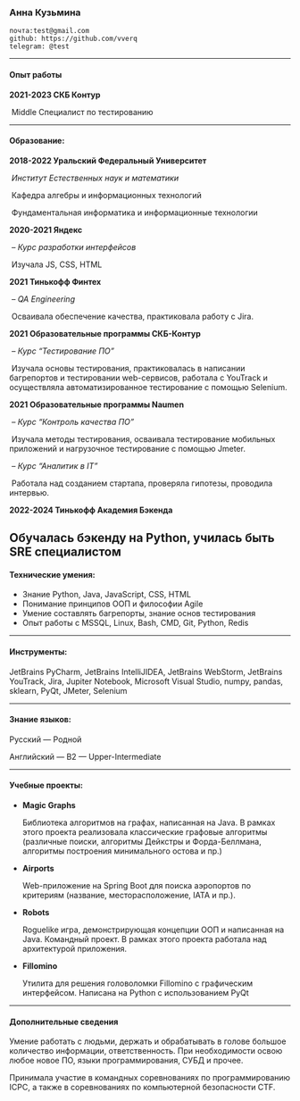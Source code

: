 ### Анна Кузьмина

```
почта:test@gmail.com
github: https://github.com/vverq
telegram: @test
```

---

#### Опыт работы

**2021-2023 	СКБ Контур**  

​						Middle Специалист по тестированию

---

#### Образование:

**2018-2022     Уральский Федеральный Университет**

​						*Институт Естественных наук и математики*

​						Кафедра алгебры и информационных технологий

​						Фундаментальная информатика и информационные технологии

**2020-2021     Яндекс**

​						*– Курс разработки интерфейсов*

​						Изучала JS, CSS, HTML

**2021               Тинькофф Финтех**

​						*– QA Engineering*

​						Осваивала обеспечение качества, практиковала работу с Jira.

**2021			   Образовательные программы СКБ-Контур**

​						*– Курс “Тестирование ПО”*

​						Изучала основы тестирования, практиковалась в написании багрепортов и тестировании web-сервисов, работала с      						YouTrack и осуществляла автоматизированное тестирование с помощью Selenium.

**2021			   Образовательные программы Naumen**

​					   *– Курс “Контроль качества ПО”*

​						Изучала методы тестирования, осваивала тестирование мобильных приложений и нагрузочное тестирование c 						помощью Jmeter.

​					     *– Курс “Аналитик в IT”*

​						Работала над созданием стартапа, проверяла гипотезы, проводила интервью.

**2022-2024			   Тинькофф Академия Бэкенда**

​						Обучалась бэкенду на Python, училась быть SRE специалистом
------

#### Технические умения:

* Знание Python, Java, JavaScript, CSS, HTML
* Понимание принципов ООП и философии Agile
* Умение составлять багрепорты, знание основ тестирования
* Опыт работы с MSSQL, Linux, Bash,  CMD, Git, Python, Redis

---

#### Инструменты:

JetBrains PyCharm, JetBrains IntelliJIDEA, JetBrains WebStorm, JetBrains YouTrack, Jira, Jupiter Notebook, Microsoft Visual Studio, numpy, pandas, sklearn, PyQt, JMeter, Selenium

---

#### Знание языков:

Русский — Родной

Английский — B2 — Upper-Intermediate

---

#### Учебные проекты:

* **Magic Graphs**

  Библиотека алгоритмов на графах, написанная на Java. В рамках этого проекта реализовала классические графовые алгоритмы (различные поиски, алгоритмы Дейкстры и Форда-Беллмана, алгоритмы построения минимального остова и пр.)

* **Airports**

  Web-приложение на Spring Boot для поиска аэропортов по критериям (название, месторасположение, IATA и пр.). 

* **Robots**

  Roguelike игра, демонстрирующая концепции ООП и написанная на Java. Командный проект. В рамках этого проекта работала над архитектурой приложения.

* **Fillomino**

  Утилита для решения головоломки Fillomino с графическим интерфейсом. Написана на Python с использованием PyQt

---

#### Дополнительные сведения

Умение работать с людьми, держать и обрабатывать в голове большое количество информации, ответственность. При необходимости освою любое новое ПО, языки программирования, СУБД и прочее. 

Принимала участие в командных соревнованиях по программированию ICPC, а также в соревнованиях по компьютерной безопасности CTF.



